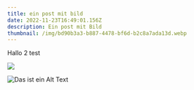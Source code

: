 ```yaml
---
title: ein post mit bild
date: 2022-11-23T16:49:01.156Z
description: Ein post mit Bild
thumbnail: /img/bd90b3a3-b887-4478-bf6d-b2c8a7ada13d.webp
---
```

H﻿allo 2 test





![](/img/home.svg)

![Das ist ein Alt Text](/img/harterruessel.png "Hier sieht man ein Wesen")

![]()